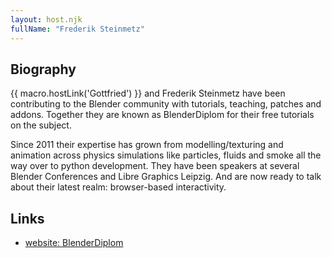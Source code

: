 ```yaml
---
layout: host.njk
fullName: "Frederik Steinmetz"
---
```


## Biography

{{ macro.hostLink('Gottfried') }} and Frederik Steinmetz have been contributing
to the Blender community with tutorials, teaching, patches and addons. Together
they are known as BlenderDiplom for their free tutorials on the subject.

Since 2011 their expertise has grown from modelling/texturing and animation
across physics simulations like particles, fluids and smoke all the way over
to python development. They have been speakers at several Blender Conferences
and Libre Graphics Leipzig. And are now ready to talk about their latest
realm: browser-based interactivity.

## Links

* [website: BlenderDiplom](https://www.blenderdiplom.com)
